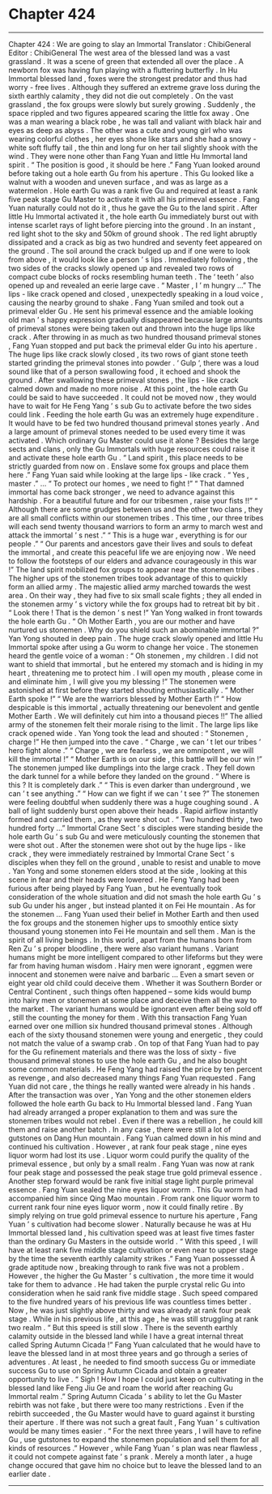
# Chapter 424


---

Chapter 424 : We are going to slay an Immortal
Translator :
ChibiGeneral
Editor :
ChibiGeneral
The west area of the blessed land was a vast grassland .
It was a scene of green that extended all over the place . A newborn fox was having fun playing with a fluttering butterfly .
In Hu Immortal blessed land , foxes were the strongest predator and thus had worry - free lives .
Although they suffered an extreme grave loss during the sixth earthly calamity , they did not die out completely . On the vast grassland , the fox groups were slowly but surely growing .
Suddenly , the space rippled and two figures appeared scaring the little fox away .
One was a man wearing a black robe , he was tall and valiant with black hair and eyes as deep as abyss . The other was a cute and young girl who was wearing colorful clothes , her eyes shone like stars and she had a snowy - white soft fluffy tail , the thin and long fur on her tail slightly shook with the wind .
They were none other than Fang Yuan and little Hu Immortal land spirit .
“ The position is good , it should be here .” Fang Yuan looked around before taking out a hole earth Gu from his aperture .
This Gu looked like a walnut with a wooden and uneven surface , and was as large as a watermelon .
Hole earth Gu was a rank five Gu and required at least a rank five peak stage Gu Master to activate it with all his primeval essence .
Fang Yuan naturally could not do it , thus he gave the Gu to the land spirit .
After little Hu Immortal activated it , the hole earth Gu immediately burst out with intense scarlet rays of light before piercing into the ground .
In an instant , red light shot to the sky and 50km of ground shook .
The red light abruptly dissipated and a crack as big as two hundred and seventy feet appeared on the ground .
The soil around the crack bulged up and if one were to look from above , it would look like a person ’ s lips .
Immediately following , the two sides of the cracks slowly opened up and revealed two rows of compact cube blocks of rocks resembling human teeth .
The ‘ teeth ’ also opened up and revealed an eerie large cave .
“ Master , I ’ m hungry …” The lips - like crack opened and closed , unexpectedly speaking in a loud voice , causing the nearby ground to shake .
Fang Yuan smiled and took out a primeval elder Gu .
He sent his primeval essence and the amiable looking old man ’ s happy expression gradually disappeared because large amounts of primeval stones were being taken out and thrown into the huge lips like crack .
After throwing in as much as two hundred thousand primeval stones , Fang Yuan stopped and put back the primeval elder Gu into his aperture .
The huge lips like crack slowly closed , its two rows of giant stone teeth started grinding the primeval stones into powder .
‘ Gulp
‘, there was a loud sound like that of a person swallowing food , it echoed and shook the ground .
After swallowing these primeval stones , the lips - like crack calmed down and made no more noise .
At this point , the hole earth Gu could be said to have succeeded .
It could not be moved now , they would have to wait for He Feng Yang ’ s sub Gu to activate before the two sides could link .
Feeding the hole earth Gu was an extremely huge expenditure . It would have to be fed two hundred thousand primeval stones yearly . And a large amount of primeval stones needed to be used every time it was activated .
Which ordinary Gu Master could use it alone ? Besides the large sects and clans , only the Gu Immortals with huge resources could raise it and activate these hole earth Gu .
“ Land spirit , this place needs to be strictly guarded from now on . Enslave some fox groups and place them here .” Fang Yuan said while looking at the large lips - like crack .
“ Yes , master .”
…
“ To protect our homes , we need to fight !”
“ That damned immortal has come back stronger , we need to advance against this hardship . For a beautiful future and for our tribesmen , raise your fists !!”
“ Although there are some grudges between us and the other two clans , they are all small conflicts within our stonemen tribes . This time , our three tribes will each send twenty thousand warriors to form an army to march west and attack the immortal ’ s nest .”
“ This is a huge war , everything is for our people .”
“ Our parents and ancestors gave their lives and souls to defeat the immortal , and create this peaceful life we are enjoying now . We need to follow the footsteps of our elders and advance courageously in this war !”
The land spirit mobilized fox groups to appear near the stonemen tribes . The higher ups of the stonemen tribes took advantage of this to quickly form an allied army .
The majestic allied army marched towards the west area .
On their way , they had five to six small scale fights ; they all ended in the stonemen army ’ s victory while the fox groups had to retreat bit by bit .
“ Look there ! That is the demon ’ s nest !” Yan Yong walked in front towards the hole earth Gu .
“ Oh Mother Earth , you are our mother and have nurtured us stonemen . Why do you shield such an abominable immortal ?” Yan Yong shouted in deep pain .
The huge crack slowly opened and little Hu Immortal spoke after using a Gu worm to change her voice .
The stonemen heard the gentle voice of a woman : “ Oh stonemen , my children . I did not want to shield that immortal , but he entered my stomach and is hiding in my heart , threatening me to protect him . I will open my mouth , please come in and eliminate him , I will give you my blessing !”
The stonemen were astonished at first before they started shouting enthusiastically .
“ Mother Earth spoke !”
“ We are the warriors blessed by Mother Earth !”
“ How despicable is this immortal , actually threatening our benevolent and gentle Mother Earth . We will definitely cut him into a thousand pieces !!”
The allied army of the stonemen felt their morale rising to the limit .
The large lips like crack opened wide . Yan Yong took the lead and shouted : “ Stonemen , charge !”
He then jumped into the cave .
“ Charge , we can ’ t let our tribes ’ hero fight alone .”
“ Charge , we are fearless , we are omnipotent , we will kill the immortal !”
“ Mother Earth is on our side , this battle will be our win !”
The stonemen jumped like dumplings into the large crack .
They fell down the dark tunnel for a while before they landed on the ground .
“ Where is this ? It is completely dark .”
“ This is even darker than underground , we can ’ t see anything .”
“ How can we fight if we can ’ t see ?”
The stonemen were feeling doubtful when suddenly there was a huge coughing sound . A ball of light suddenly burst open above their heads . Rapid airflow instantly formed and carried them , as they were shot out .
“ Two hundred thirty , two hundred forty …” Immortal Crane Sect ’ s disciples were standing beside the hole earth Gu ’ s sub Gu and were meticulously counting the stonemen that were shot out .
After the stonemen were shot out by the huge lips - like crack , they were immediately restrained by Immortal Crane Sect ’ s disciples when they fell on the ground , unable to resist and unable to move .
Yan Yong and some stonemen elders stood at the side , looking at this scene in fear and their heads were lowered .
He Feng Yang had been furious after being played by Fang Yuan , but he eventually took consideration of the whole situation and did not smash the hole earth Gu ’ s sub Gu under his anger , but instead planted it on Fei He mountain .
As for the stonemen …
Fang Yuan used their belief in Mother Earth and then used the fox groups and the stonemen higher ups to smoothly entice sixty thousand young stonemen into Fei He mountain and sell them .
Man is the spirit of all living beings .
In this world , apart from the humans born from Ren Zu ’ s proper bloodline , there were also variant humans .
Variant humans might be more intelligent compared to other lifeforms but they were far from having human wisdom . Hairy men were ignorant , eggmen were innocent and stonemen were naive and barbaric …
Even a smart seven or eight year old child could deceive them . Whether it was Southern Border or Central Continent , such things often happened – some kids would bump into hairy men or stonemen at some place and deceive them all the way to the market . The variant humans would be ignorant even after being sold off , still the counting the money for them .
With this transaction Fang Yuan earned over one million six hundred thousand primeval stones .
Although each of the sixty thousand stonemen were young and energetic , they could not match the value of a swamp crab . On top of that Fang Yuan had to pay for the Gu refinement materials and there was the loss of sixty - five thousand primeval stones to use the hole earth Gu , and he also bought some common materials .
He Feng Yang had raised the price by ten percent as revenge , and also decreased many things Fang Yuan requested .
Fang Yuan did not care , the things he really wanted were already in his hands .
After the transaction was over , Yan Yong and the other stonemen elders followed the hole earth Gu back to Hu Immortal blessed land . Fang Yuan had already arranged a proper explanation to them and was sure the stonemen tribes would not rebel . Even if there was a rebellion , he could kill them and raise another batch . In any case , there were still a lot of gutstones on Dang Hun mountain .
Fang Yuan calmed down in his mind and continued his cultivation .
However , at rank four peak stage , nine eyes liquor worm had lost its use .
Liquor worm could purify the quality of the primeval essence , but only by a small realm . Fang Yuan was now at rank four peak stage and possessed the peak stage true gold primeval essence . Another step forward would be rank five initial stage light purple primeval essence .
Fang Yuan sealed the nine eyes liquor worm .
This Gu worm had accompanied him since Qing Mao mountain . From rank one liquor worm to current rank four nine eyes liquor worm , now it could finally retire .
By simply relying on true gold primeval essence to nurture his aperture , Fang Yuan ’ s cultivation had become slower .
Naturally because he was at Hu Immortal blessed land , his cultivation speed was at least five times faster than the ordinary Gu Masters in the outside world .
“ With this speed , I will have at least rank five middle stage cultivation or even near to upper stage by the time the seventh earthly calamity strikes .”
Fang Yuan possessed A grade aptitude now , breaking through to rank five was not a problem . However , the higher the Gu Master ’ s cultivation , the more time it would take for them to advance .
He had taken the purple crystal relic Gu into consideration when he said rank five middle stage .
Such speed compared to the five hundred years of his previous life was countless times better . Now , he was just slightly above thirty and was already at rank four peak stage . While in his previous life , at this age , he was still struggling at rank two realm .
“ But this speed is still slow . There is the seventh earthly calamity outside in the blessed land while I have a great internal threat called Spring Autumn Cicada !”
Fang Yuan calculated that he would have to leave the blessed land in at most three years and go through a series of adventures . At least , he needed to find smooth success Gu or immediate success Gu to use on Spring Autumn Cicada and obtain a greater opportunity to live .
“ Sigh ! How I hope I could just keep on cultivating in the blessed land like Feng Jiu Ge and roam the world after reaching Gu Immortal realm .”
Spring Autumn Cicada ’ s ability to let the Gu Master rebirth was not fake , but there were too many restrictions . Even if the rebirth succeeded , the Gu Master would have to guard against it bursting their aperture . If there was not such a great fault , Fang Yuan ’ s cultivation would be many times easier .
“ For the next three years , I will have to refine Gu , use gutstones to expand the stonemen population and sell them for all kinds of resources .”
However , while Fang Yuan ’ s plan was near flawless , it could not compete against fate ’ s prank .
Merely a month later , a huge change occured that gave him no choice but to leave the blessed land to an earlier date .

---


